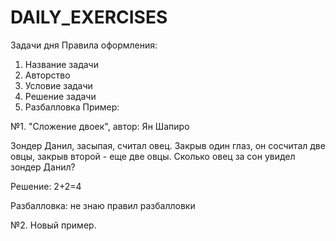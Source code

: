 # DAILY_EXERCISES
Задачи дня 
Правила оформления: 
  1) Название задачи
  2) Авторство
  3) Условие задачи 
  4) Решение задачи 
  5) Разбалловка
Пример: 

№1. "Сложение двоек", автор: Ян Шапиро

Зондер Данил, засыпая, считал овец. Закрыв один глаз, он сосчитал две овцы, закрыв второй - еще две овцы. Сколько овец за сон увидел зондер Данил?

Решение: 2+2=4

Разбалловка: не знаю правил разбалловки

№2. Новый пример. 
